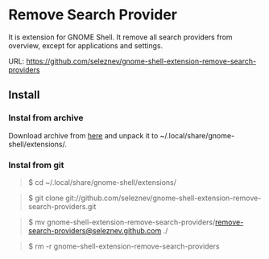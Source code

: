 # Remove Search Provider

It is extension for GNOME Shell. It remove all search providers from overview, except for applications and settings.

URL: https://github.com/seleznev/gnome-shell-extension-remove-search-providers

## Install

### Instal from archive

Download archive from <a href="https://github.com/seleznev/gnome-shell-extension-remove-search-providers/downloads">here</a> and unpack it to ~/.local/share/gnome-shell/extensions/.

### Instal from git

> $ cd ~/.local/share/gnome-shell/extensions/

> $ git clone git://github.com/seleznev/gnome-shell-extension-remove-search-providers.git

> $ mv gnome-shell-extension-remove-search-providers/remove-search-providers@seleznev.github.com ./

> $ rm -r gnome-shell-extension-remove-search-providers
